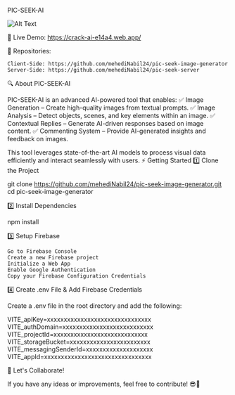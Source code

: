 PIC-SEEK-AI

![Alt Text](https://raw.githubusercontent.com/mehediNabil24/https://github.com/mehediNabil24/pic-seek-image-generator/blob/main/public/profile.png)


🚀 Live Demo: https://crack-ai-e14a4.web.app/

📂 Repositories:

    Client-Side: https://github.com/mehediNabil24/pic-seek-image-generator
    Server-Side: https://github.com/mehediNabil24/pic-seek-server

🔍 About PIC-SEEK-AI

PIC-SEEK-AI is an advanced AI-powered tool that enables:
✅ Image Generation – Create high-quality images from textual prompts.
✅ Image Analysis – Detect objects, scenes, and key elements within an image.
✅ Contextual Replies – Generate AI-driven responses based on image content.
✅ Commenting System – Provide AI-generated insights and feedback on images.

This tool leverages state-of-the-art AI models to process visual data efficiently and interact seamlessly with users.
⚡ Getting Started
1️⃣ Clone the Project

git clone https://github.com/mehediNabil24/pic-seek-image-generator.git
cd pic-seek-image-generator

2️⃣ Install Dependencies

npm install

3️⃣ Setup Firebase

    Go to Firebase Console
    Create a new Firebase project
    Initialize a Web App
    Enable Google Authentication
    Copy your Firebase Configuration Credentials

4️⃣ Create .env File & Add Firebase Credentials

Create a .env file in the root directory and add the following:

VITE_apiKey=xxxxxxxxxxxxxxxxxxxxxxxxxxxxxxx
VITE_authDomain=xxxxxxxxxxxxxxxxxxxxxxxxxxx
VITE_projectId=xxxxxxxxxxxxxxxxxxxxxxxxxxxx
VITE_storageBucket=xxxxxxxxxxxxxxxxxxxxxxxx
VITE_messagingSenderId=xxxxxxxxxxxxxxxxxxxx
VITE_appId=xxxxxxxxxxxxxxxxxxxxxxxxxxxxxxxx

🤝 Let's Collaborate!

If you have any ideas or improvements, feel free to contribute! 😎🚀
